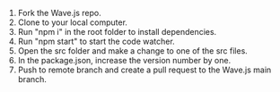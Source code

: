 1. Fork the Wave.js repo.
1. Clone to your local computer.
1. Run "npm i" in the root folder to install dependencies.
1. Run "npm start" to start the code watcher.
1. Open the src folder and make a change to one of the src files.
1. In the package.json, increase the version number by one.
1. Push to remote branch and create a pull request to the Wave.js main branch.
